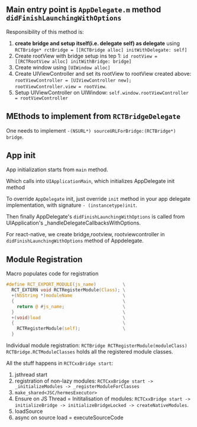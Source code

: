 
## Main entry point is `AppDelegate.m` method `didFinishLaunchingWithOptions`

Responsibility of this method is:
1. **create bridge and setup itself(i.e. delegate self) as delegate** using `RCTBridge* rctBridge = [[RCTBridge alloc] initWithDelegate: self]`
2. Create rootView with bridge setup ins tep 1: `id rootView = [[RCTRootView alloc] initWithBridge: bridge]`
3. Create window using `[UIWindow alloc]`
4. Create UIViewController and set its rootView to rootView created above: `rootViewController = [UIViewController new]; rootViewController.view = rootView`.
5. Setup UIViewController on UIWindow: `self.window.rootViewController = rootViewController`

## MEthods to implement from `RCTBridgeDelegate`

One needs to implement `-(NSURL*) sourceURLForBridge:(RCTBridge*) bridge`.

## App init

App initialization starts from `main` method.

Which calls into `UIApplicationMain`, which initializes AppDelegate init method

To override `AppDelegate` init, just override `init` method in your app delegate implementation,
with signature `- (instancetype)init`.

Then finally AppDelegate's `didFinishLaunchingWithOptions` is called from UIApplication's _handleDelegateCallbacksWithOptions.

For react-native, we create bridge,rootview, rootviewcontroller in `didFinishLaunchingWithOptions` method of Appdelegate.

## Module Registration

Macro populates code for registration
```c
#define RCT_EXPORT_MODULE(js_name)          \
  RCT_EXTERN void RCTRegisterModule(Class); \
  +(NSString *)moduleName                   \
  {                                         \
    return @ #js_name;                      \
  }                                         \
  +(void)load                               \
  {                                         \
    RCTRegisterModule(self);                \
  }
```

Individual module registration: `RCTBridge RCTRegisterModule(moduleClass)`
`RCTBridge.RCTModuleClasses` holds all the registered module classes.

All the stuff happens in `RCTCxxBridge start`:

1. jsthread start
2. registration of non-lazy modules: `RCTCxxBridge start -> _initializeModules -> _registerModuleForClasses`
3. `make_shared<JSC/hermesExecutor>`
4. Ensure on JS Thread = Inititalisation of modules: `RCTCxxBridge start -> initializeBridge -> initializeBridgeLocked -> createNativeModules`.
5. loadSource
6. async on source load = executeSourceCode




